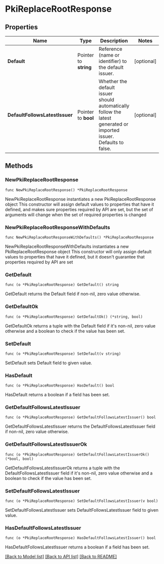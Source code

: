 # PkiReplaceRootResponse


## Properties

Name | Type | Description | Notes
------------ | ------------- | ------------- | -------------
**Default** | Pointer to **string** | Reference (name or identifier) to the default issuer. | [optional] 
**DefaultFollowsLatestIssuer** | Pointer to **bool** | Whether the default issuer should automatically follow the latest generated or imported issuer. Defaults to false. | [optional] 



## Methods


### NewPkiReplaceRootResponse

`func NewPkiReplaceRootResponse() *PkiReplaceRootResponse`

NewPkiReplaceRootResponse instantiates a new PkiReplaceRootResponse object
This constructor will assign default values to properties that have it defined,
and makes sure properties required by API are set, but the set of arguments
will change when the set of required properties is changed

### NewPkiReplaceRootResponseWithDefaults

`func NewPkiReplaceRootResponseWithDefaults() *PkiReplaceRootResponse`

NewPkiReplaceRootResponseWithDefaults instantiates a new PkiReplaceRootResponse object
This constructor will only assign default values to properties that have it defined,
but it doesn't guarantee that properties required by API are set


### GetDefault

`func (o *PkiReplaceRootResponse) GetDefault() string`

GetDefault returns the Default field if non-nil, zero value otherwise.

### GetDefaultOk

`func (o *PkiReplaceRootResponse) GetDefaultOk() (*string, bool)`

GetDefaultOk returns a tuple with the Default field if it's non-nil, zero value otherwise
and a boolean to check if the value has been set.

### SetDefault

`func (o *PkiReplaceRootResponse) SetDefault(v string)`

SetDefault sets Default field to given value.


### HasDefault

`func (o *PkiReplaceRootResponse) HasDefault() bool`

HasDefault returns a boolean if a field has been set.




### GetDefaultFollowsLatestIssuer

`func (o *PkiReplaceRootResponse) GetDefaultFollowsLatestIssuer() bool`

GetDefaultFollowsLatestIssuer returns the DefaultFollowsLatestIssuer field if non-nil, zero value otherwise.

### GetDefaultFollowsLatestIssuerOk

`func (o *PkiReplaceRootResponse) GetDefaultFollowsLatestIssuerOk() (*bool, bool)`

GetDefaultFollowsLatestIssuerOk returns a tuple with the DefaultFollowsLatestIssuer field if it's non-nil, zero value otherwise
and a boolean to check if the value has been set.

### SetDefaultFollowsLatestIssuer

`func (o *PkiReplaceRootResponse) SetDefaultFollowsLatestIssuer(v bool)`

SetDefaultFollowsLatestIssuer sets DefaultFollowsLatestIssuer field to given value.


### HasDefaultFollowsLatestIssuer

`func (o *PkiReplaceRootResponse) HasDefaultFollowsLatestIssuer() bool`

HasDefaultFollowsLatestIssuer returns a boolean if a field has been set.









[[Back to Model list]](../README.md#documentation-for-models) [[Back to API list]](../README.md#documentation-for-api-endpoints) [[Back to README]](../README.md)


